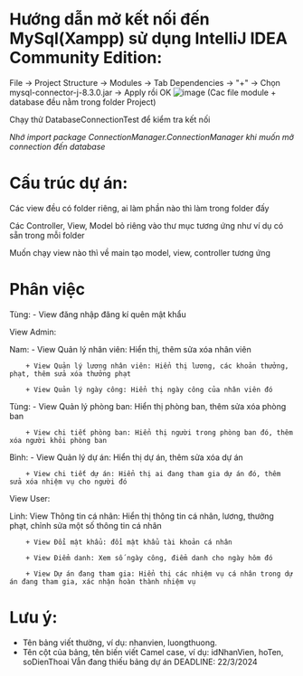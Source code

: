 # Hướng dẫn mở kết nối đến MySql(Xampp) sử dụng IntelliJ IDEA Community Edition:
File -> Project Structure -> Modules -> Tab Dependencies -> "+" -> Chọn mysql-connector-j-8.3.0.jar -> Apply rồi OK
![image](https://github.com/NguyenLinh203/QuanLyNhanSu/assets/138262382/150fdbd9-c0f9-4cab-9673-5e5deac5c81a)
(Cac file module + database đều nằm trong folder Project)

Chạy thử DatabaseConnectionTest để kiểm tra kết nối

*Nhớ import package ConnectionManager.ConnectionManager khi muốn mở connection đến database*

# Cấu trúc dự án:
Các view đều có folder riêng, ai làm phần nào thì làm trong folder đấy

Các Controller, View, Model bỏ riêng vào thư mục tương ứng như ví dụ có sẵn trong mỗi folder

Muốn chạy view nào thì về main tạo model, view, controller tương ứng

# Phân việc 
Tùng: - View đăng nhập đăng kí quên mật khẩu

View Admin:

Nam: - View Quản lý nhân viên: Hiển thị, thêm sửa xóa nhân viên

		+ View Quản lý lương nhân viên: Hiển thị lương, các khoản thưởng, phạt, thêm sửa xóa thưởng phạt

		+ View Quản lý ngày công: Hiển thị ngày công của nhân viên đó

Tùng: - View Quản lý phòng ban: Hiển thị phòng ban, thêm sửa xóa phòng ban

		+ View chi tiết phòng ban: Hiển thị người trong phòng ban đó, thêm xóa người khỏi phòng ban

Bình: - View Quản lý dự án: Hiển thị dự án, thêm sửa xóa dự án

		+ View chi tiết dự án: Hiển thị ai đang tham gia dự án đó, thêm sửa xóa nhiệm vụ cho người đó

View User:

Linh: View Thông tin cá nhân: Hiển thị thông tin cá nhân, lương, thưởng phạt, chỉnh sửa một số thông tin cá nhân

		+ View Đổi mật khẩu: đổi mật khẩu tài khoản cá nhân

		+ View Điểm danh: Xem số ngày công, điểm danh cho ngày hôm đó

		+ View Dự án đang tham gia: Hiển thị các nhiệm vụ cá nhân trong dự án đang tham gia, xác nhận hoàn thành nhiệm vụ
  
# Lưu ý:
- Tên bảng viết thường, ví dụ: nhanvien, luongthuong.
- Tên cột của bảng, tên biến viết Camel case, ví dụ: idNhanVien, hoTen, soDienThoai
Vẫn đang thiếu bảng dự án
DEADLINE: 22/3/2024
